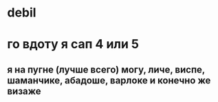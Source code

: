 # debil
<h1>го вдоту я сап 4 или 5</h1>
<h2>я на пугне (лучше всего) могу, личе, виспе, шаманчике, абадоше, варлоке и конечно же визаже</h2>
